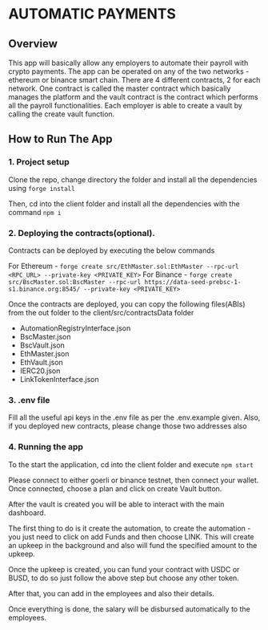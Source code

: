 # AUTOMATIC PAYMENTS

## Overview

This app will basically allow any employers to automate their payroll with crypto payments. The app can be operated on any of the two networks - ethereum or binance smart chain.
There are 4 different contracts, 2 for each network.
One contract is called the master contract which basically manages the platform and the vault contract is the contract which performs all the payroll functionalities.
Each employer is able to create a vault by calling the create vault function.

## How to Run The App

### 1. Project setup

Clone the repo, change directory the folder and install all the dependencies using ```forge install```

Then, cd into the client folder and install all the dependencies with the command ```npm i```

### 2. Deploying the contracts(optional).

Contracts can be deployed by executing the below commands

For Ethereum - ```forge create src/EthMaster.sol:EthMaster --rpc-url <RPC_URL> --private-key <PRIVATE_KEY>```
For Binance - ```forge create src/BscMaster.sol:BscMaster --rpc-url https://data-seed-prebsc-1-s1.binance.org:8545/ --private-key <PRIVATE_KEY>```

Once the contracts are deployed, you can copy the following files(ABIs) from the out folder to the client/src/contractsData folder
- AutomationRegistryInterface.json
- BscMaster.json
- BscVault.json
- EthMaster.json
- EthVault.json
- IERC20.json
- LinkTokenInterface.json

### 3. .env file

Fill all the useful api keys in the .env file as per the .env.example given.
Also, if you deployed new contracts, please change those two addresses also

### 4. Running the app

To the start the application, cd into the client folder and execute ```npm start```

Please connect to either goerli or binance testnet, then connect your wallet.
Once connected, choose a plan and click on create Vault button.

After the vault is created you will be able to interact with the main dashboard.

The first thing to do is it create the automation, to create the automation - you just need to click on add Funds and then choose LINK. This will create an upkeep in the background and also will fund the specified amount to the upkeep.

Once the upkeep is created, you can fund your contract with USDC or BUSD, to do so just follow the above step but choose any other token.

After that, you can add in the employees and also their details.

Once everything is done, the salary will be disbursed automatically to the employees.


